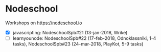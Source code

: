 # Nodeschool
Workshops on https://nodeschool.io

- [x] javascripting: NodeschoolSpb#21 (13-jan-2018, Wrike)
- [ ] learnyounode: NodeschoolSpb#22 (17-feb-2018, Odnoklassniki, 1-4 tasks), NodeschoolSpb#23 (24-mar-2018, PlayKot, 5-9 tasks)
